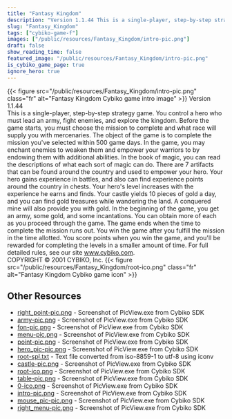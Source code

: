 ```yaml
---
title: "Fantasy Kingdom"
description: "Version 1.1.44 This is a single-player, step-by-step strategy game. You control a hero who must lead an army, fight enemies, and explore the kingdom. Before the game starts, you must choose the mission to complete and what race will supply you with mercenaries. The object of the..."
slug: "Fantasy_Kingdom"
tags: ["cybiko-game-f"]
images: ["/public/resources/Fantasy_Kingdom/intro-pic.png"]
draft: false
show_reading_time: false
featured_image: "/public/resources/Fantasy_Kingdom/intro-pic.png"
is_cybiko_game_page: true
ignore_hero: true
---
```

{{< figure src="/public/resources/Fantasy_Kingdom/intro-pic.png" class="fr" alt="Fantasy Kingdom Cybiko game intro image" >}}
Version 1.1.44 \
This is a single-player, step-by-step strategy game. You control a hero who must lead an army, fight enemies, and explore the kingdom. Before the game starts, you must choose the mission to complete and what race will supply you with mercenaries. The object of the game is to complete the mission you've selected within 500 game days. In the game, you may enchant enemies to weaken them and empower your warriors to by endowing them with additional abilities. In the book of magic, you can read the descriptions of what each sort of magic can do. There are 7 artifacts that can be found around the country and used to empower your hero. Your hero gains experience in battles, and also can find experience points around the country in chests. Your hero's level increases with the experience he earns and finds. Your castle yields 10 pieces of gold a day, and you can find gold treasures while wandering the land. A conquered mine will also provide you with gold. In the beginning of the game, you get an army, some gold, and some incantations.  You can obtain more of each as you proceed through the game. The game ends when the time to complete the mission runs out. You win the game after you fulfill the mission in the time allotted. You score points when you win the game, and you'll be rewarded for completing the levels in a smaller amount of time. For full detailed rules, see our site www.cybiko.com. \
COPYRIGHT © 2001 CYBIKO, Inc. {{< figure src="/public/resources/Fantasy_Kingdom/root-ico.png" class="fr" alt="Fantasy Kingdom Cybiko game icon" >}}

## Other Resources
* [right_point-pic.png](/public/resources/Fantasy_Kingdom/right_point-pic.png) - Screenshot of PicView.exe from Cybiko SDK
* [army-pic.png](/public/resources/Fantasy_Kingdom/army-pic.png) - Screenshot of PicView.exe from Cybiko SDK
* [fon-pic.png](/public/resources/Fantasy_Kingdom/fon-pic.png) - Screenshot of PicView.exe from Cybiko SDK
* [menu-pic.png](/public/resources/Fantasy_Kingdom/menu-pic.png) - Screenshot of PicView.exe from Cybiko SDK
* [point-pic.png](/public/resources/Fantasy_Kingdom/point-pic.png) - Screenshot of PicView.exe from Cybiko SDK
* [hero_pic-pic.png](/public/resources/Fantasy_Kingdom/hero_pic-pic.png) - Screenshot of PicView.exe from Cybiko SDK
* [root-spl.txt](/public/resources/Fantasy_Kingdom/root-spl.txt) - Text file converted from iso-8859-1 to utf-8 using iconv
* [castle-pic.png](/public/resources/Fantasy_Kingdom/castle-pic.png) - Screenshot of PicView.exe from Cybiko SDK
* [root-ico.png](/public/resources/Fantasy_Kingdom/root-ico.png) - Screenshot of PicView.exe from Cybiko SDK
* [table-pic.png](/public/resources/Fantasy_Kingdom/table-pic.png) - Screenshot of PicView.exe from Cybiko SDK
* [0-ico.png](/public/resources/Fantasy_Kingdom/0-ico.png) - Screenshot of PicView.exe from Cybiko SDK
* [intro-pic.png](/public/resources/Fantasy_Kingdom/intro-pic.png) - Screenshot of PicView.exe from Cybiko SDK
* [mouse_pic-pic.png](/public/resources/Fantasy_Kingdom/mouse_pic-pic.png) - Screenshot of PicView.exe from Cybiko SDK
* [right_menu-pic.png](/public/resources/Fantasy_Kingdom/right_menu-pic.png) - Screenshot of PicView.exe from Cybiko SDK
